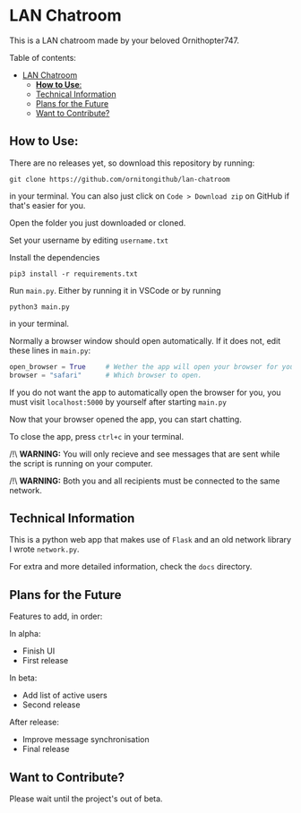 # LAN Chatroom
This is a LAN chatroom made by your beloved Ornithopter747.

Table of contents:

- [LAN Chatroom](#lan-chatroom)
  - [**How to Use**:](#how-to-use)
  - [Technical Information](#technical-information)
  - [Plans for the Future](#plans-for-the-future)
  - [Want to Contribute?](#want-to-contribute)


## **How to Use**:
There are no releases yet, so download this repository by running:
```
git clone https://github.com/ornitongithub/lan-chatroom
```
in your terminal. You can also just click on `Code > Download zip` on GitHub if that's easier for you.

Open the folder you just downloaded or cloned.

Set your username by editing `username.txt`

Install the dependencies
```
pip3 install -r requirements.txt
```

Run `main.py`. Either by running it in VSCode or by running
```
python3 main.py
```
in your terminal.

Normally a browser window should open automatically. If it does not, edit these lines in `main.py`:
```python
open_browser = True     # Wether the app will open your browser for you
browser = "safari"      # Which browser to open.
```
If you do not want the app to automatically open the browser for you, you must visit `localhost:5000` by yourself after starting `main.py`

Now that your browser opened the app, you can start chatting.

To close the app, press `ctrl+c` in your terminal.

/!\ **WARNING:** You will only recieve and see messages that are sent while the script is running on your computer.

/!\ **WARNING:** Both you and all recipients must be connected to the same network.

## Technical Information

This is a python web app that makes use of `Flask` and an old network library I wrote `network.py`.

For extra and more detailed information, check the `docs` directory.

## Plans for the Future

Features to add, in order:

In alpha:
- Finish UI
- First release

In beta:
- Add list of active users
- Second release

After release:
- Improve message synchronisation
- Final release

## Want to Contribute?

Please wait until the project's out of beta.